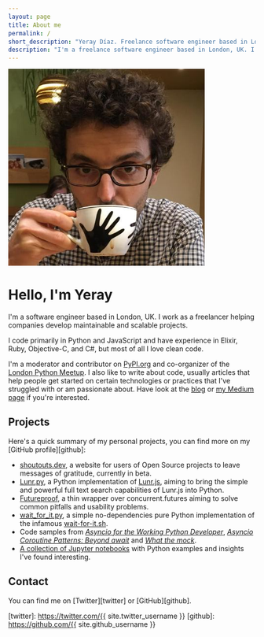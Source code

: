 ```yaml
---
layout: page
title: About me
permalink: /
short_description: "Yeray Díaz. Freelance software engineer based in London, UK. I write code and about code, usually about Python and Elixir"
description: "I'm a freelance software engineer based in London, UK. I write code and about code."
---
```


<div markdown="1" class="about">
<img src="/assets/yeray.jpg" alt="{{ site.author }} profile pic" class="profile-pic" />

# Hello, I'm Yeray

I'm a software engineer based in London, UK. I work as a freelancer helping companies develop maintainable and scalable projects.

I code primarily in Python and JavaScript and have experience in Elixir, Ruby, Objective-C, and C#, but most of all I love clean code.

I'm a moderator and contributor on [PyPI.org](https://pypi.org) and co-organizer of the [London Python Meetup](https://www.meetup.com/LondonPython/). I also like to write about code, usually articles that help people get started on certain technologies or practices that I've struggled with or am passionate about. Have look at the [blog](/blog) or [my Medium page](https://medium.com/@yeraydiazdiaz/) if you're interested.

## Projects

Here's a quick summary of my personal projects, you can find more on my [GitHub profile][github]:

- [shoutouts.dev](https://shoutouts.dev), a website for users of Open Source projects to leave messages of gratitude, currently in beta.
- [Lunr.py](https://readthedocs.org/projects/lunr/), a Python implementation of [Lunr.js](https://lunrjs.com/), aiming to bring the simple and powerful full text search capabilities of Lunr.js into Python.
- [Futureproof](https://github.com/yeraydiazdiaz/futureproof), a thin wrapper over concurrent.futures aiming to solve common pitfalls and usability problems.
- [wait_for_it.py](https://github.com/yeraydiazdiaz/wait_for_it.py), a simple no-dependencies pure Python implementation of the infamous [wait-for-it.sh](https://github.com/vishnubob/wait-for-it).
- Code samples from [*Asyncio for the Working Python Developer*](https://github.com/yeraydiazdiaz/asyncio-ftwpd), [*Asyncio Coroutine Patterns: Beyond await*](https://github.com/yeraydiazdiaz/asyncio-coroutine-patterns) and [*What the mock*](https://github.com/yeraydiazdiaz/wtmock/).
- [A collection of Jupyter notebooks](https://github.com/yeraydiazdiaz/notebooks) with Python examples and insights I've found interesting.

## Contact

You can find me on [Twitter][twitter] or [GitHub][github].

[twitter]: https://twitter.com/{{ site.twitter_username }}
[github]: https://github.com/{{ site.github_username }}
</div>
